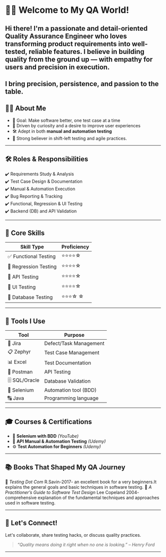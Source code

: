 # 👩‍💻 Welcome to My QA World!

Hi there! I'm a passionate and detail-oriented **Quality Assurance Engineer** who loves transforming product requirements 
into well-tested, reliable features. I believe in building quality from the ground up — with empathy for users and precision in execution.
------------------------------------------------------------------------------------------------------------------------------------------
I bring **precision, persistence, and passion** to the table.
-----------------------------------------------------------------
## 👩‍🔬 About Me

- 🎯 Goal: Make software better, one test case at a time  
- 🧠 Driven by curiosity and a desire to improve user experiences  
- 🛠️ Adept in both **manual and automation testing**  
- 🔗 Strong believer in shift-left testing and agile practices.
----------------------------------------------------------------
## 🛠️ Roles & Responsibilities

✔️ Requirements Study & Analysis  
✔️ Test Case Design & Documentation  
✔️ Manual & Automation Execution  
✔️ Bug Reporting & Tracking  
✔️ Functional, Regression & UI Testing  
✔️ Backend (DB) and API Validation  

-----------------------------------------------

## 🌟 Core Skills

| Skill Type            | Proficiency  |
|-----------------------|--------------|
| ✅ Functional Testing | ⭐⭐⭐⭐☆ |
| 🔁 Regression Testing | ⭐⭐⭐⭐☆ |
| 🧪 API Testing        | ⭐⭐⭐⭐☆ |
| 🎨 UI Testing         | ⭐⭐⭐⭐☆ |
| 💾 Database Testing   | ⭐⭐⭐☆ ☆ |

--------------------------------------------

## 🧰 Tools I Use

| Tool      | Purpose                 |
|-----------|------------------------ |
| 🧩 Jira    | Defect/Task Management |
| 📋 Zephyr  | Test Case Management   |
| 📊 Excel   | Test Documentation     |
| 📮 Postman | API Testing            |
| 🗄️ SQL/Oracle | Database Validation  |
| 🤖 Selenium | Automation tool (BDD) |
| 🔠 Java     | Programming language    |

----------------------------------------------

## 🎓 Courses & Certifications

- 🎥 **Selenium with BDD** *(YouTube)*  
- 📘 **API Manual & Automation Testing** *(Udemy)*  
- ⚙️ **Test Automation for Beginners** *(Udemy)*  

-----------------------------------------------

## 📚 Books That Shaped My QA Journey

📖 *Testing Dot Com*  R.Savin-2017- an excellent book for a very beginners.It explains the general goals and 
basic techniques in software testing.
📖 *A Practitioner’s Guide to Software Test Design* Lee Copeland 2004- comprehensive explanation 
of the fundamental techniques and approaches used in software testing.

---------------------------------------------------------------------------------------------------------------------

## 💬 Let's Connect!

Let's collaborate, share testing hacks, or discuss quality practices.

> *“Quality means doing it right when no one is looking.” – Henry Ford*

-------------------------------------------------------------------------
